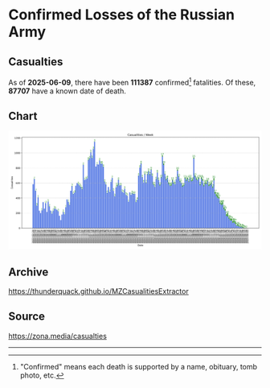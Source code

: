 
# Confirmed Losses of the Russian Army

## Casualties

As of **2025-06-09**, there have been **111387** confirmed[^1] fatalities.
Of these, **87707** have a known date of death.

## Chart

![7-Day Intervals Bar Chart](./docs/7days.svg)

## Archive

https://thunderquack.github.io/MZCasualitiesExtractor

## Source

https://zona.media/casualties

---

[^1]: "Confirmed" means each death is supported by a name, obituary, tomb photo, etc.

